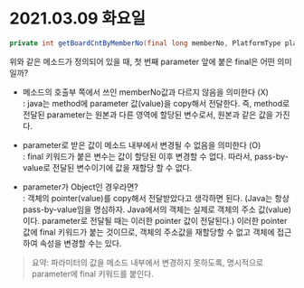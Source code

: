 # 2021.03.09 화요일

```java
private int getBoardCntByMemberNo(final long memberNo, PlatformType platformType)
```

위와 같은 메소드가 정의되어 있을 때, 첫 번째 parameter 앞에 붙은 final은 어떤 의미일까?

- 메소드의 호출부 쪽에서 쓰인 memberNo값과 다르지 않음을 의미한다 (X)  
   : java는 method에 parameter 값(value)을 copy해서 전달한다.
  즉, method로 전달된 parameter는 원본과 다른 영역에 할당된 변수로서, 원본과 같은 값을 가진다.

- parameter로 받은 값이 메소드 내부에서 변경될 수 없음을 의미한다 (O)  
   : final 키워드가 붙은 변수는 값이 할당된 이후 변경할 수 없다.
  따라서, pass-by-value로 전달된 변수이기에 값을 재할당 할 수 없다.

- parameter가 Object인 경우라면?  
  : 객체의 pointer(value)를 copy해서 전달받았다고 생각하면 된다.
  (Java는 항상 pass-by-value임을 명심하자. Java에서의 객체는 실제로 객체의 주소 값(value)이다. parameter로 전달될 때는 이러한 pointer 값이 전달된다.)
  이러한 pointer 값에 final 키워드가 붙는 것이므로, 객체의 주소값을 재할당할 수 없고 객체에 접근하여 속성을 변경할 수는 있다.

> 요약: 파라미터의 값을 메소드 내부에서 변경하지 못하도록, 명시적으로 parameter에 final 키워드를 붙인다.
